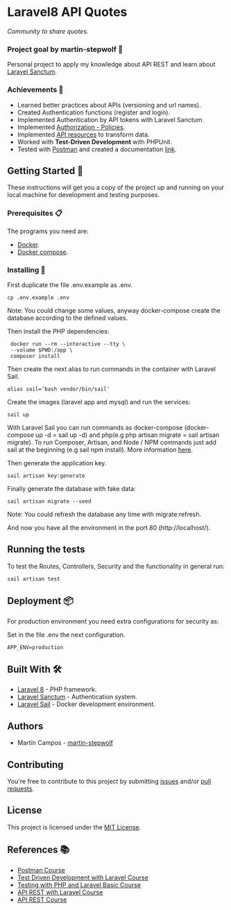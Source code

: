 # Laravel8 API Quotes

_Community to share quotes._

### Project goal by martin-stepwolf :goal_net:

Personal project to apply my knowledge about API REST and learn about [Laravel Sanctum](https://laravel.com/docs/8.x/sanctum).

### Achievements :star2:

- Learned better practices about APIs (versioning and url names).
- Created Authentication functions (register and login).
- Implemented Authentication by API tokens with Laravel Sanctum.
- Implemented [Authorization - Policies](https://laravel.com/docs/8.x/authorization).
- Implemented [API resources](https://laravel.com/docs/8.x/eloquent-resources) to transform data.
- Worked with **Test-Driven Development** with PHPUnit.
- Tested with [Postman](https://www.postman.com/) and created a documentation [link](https://documenter.getpostman.com/view/14344048/TWDUrJfS).

## Getting Started :rocket:

These instructions will get you a copy of the project up and running on your local machine for development and testing purposes.

### Prerequisites :clipboard:

The programs you need are:

-   [Docker](https://www.docker.com/get-started).
-   [Docker compose](https://docs.docker.com/compose/install/).

### Installing 🔧

First duplicate the file .env.example as .env.

```
cp .env.example .env
```

Note: You could change some values, anyway docker-compose create the database according to the defined values.

Then install the PHP dependencies:

```
 docker run --rm --interactive --tty \
 --volume $PWD:/app \
 composer install
```

Then create the next alias to run commands in the container with Laravel Sail.

```
alias sail='bash vendor/bin/sail'
```

Create the images (laravel app and mysql) and run the services:

```
sail up
```

With Laravel Sail you can run commands as docker-compose (docker-compose up -d = sail up -d) and php(e.g php artisan migrate = sail artisan migrate). To run Composer, Artisan, and Node / NPM commands just add sail at the beginning (e.g sail npm install). More information [here](https://laravel.com/docs/8.x/sail).

Then generate the application key.

```
sail artisan key:generate
```

Finally generate the database with fake data:

```
sail artisan migrate --seed
```

Note: You could refresh the database any time with migrate:refresh.

And now you have all the environment in the port 80 (http://localhost/).

## Running the tests

To test the Routes, Controllers, Security and the functionality in general run:

```
sail artisan test
```

## Deployment 📦

For production environment you need extra configurations for security as:

Set in the file .env the next configuration.

```
APP_ENV=production
```

## Built With 🛠️

-   [Laravel 8](https://laravel.com/docs/8.x/releases/) - PHP framework.
-   [Laravel Sanctum](https://laravel.com/docs/8.x/sanctum) - Authentication system.
-   [Laravel Sail](https://laravel.com/docs/8.x/sail) - Docker development environment.

## Authors

-   Martín Campos - [martin-stepwolf](https://github.com/martin-stepwolf)

## Contributing

You're free to contribute to this project by submitting [issues](https://github.com/martin-stepwolf/laravel8-api-quotes/issues) and/or [pull requests](https://github.com/martin-stepwolf/laravel8-api-quotes/pulls).

## License

This project is licensed under the [MIT License](https://choosealicense.com/licenses/mit/).

## References :books:

- [Postman Course](https://platzi.com/clases/postman/)
- [Test Driven Development with Laravel Course](https://platzi.com/clases/laravel-tdd/)
- [Testing with PHP and Laravel Basic Course](https://platzi.com/clases/laravel-testing/)
- [API REST with Laravel Course](https://platzi.com/clases/laravel-api/)
- [API REST Course](https://platzi.com/clases/api-rest/)
